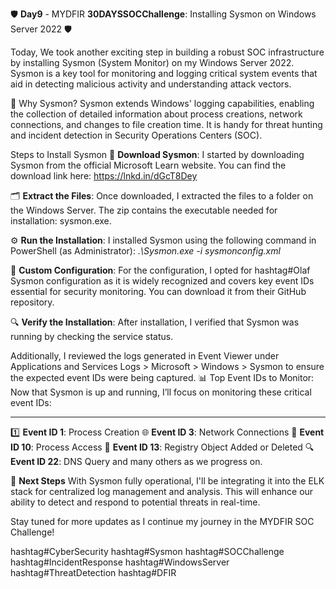 🛡️ **Day9** - MYDFIR **30DAYSSOCChallenge**: Installing Sysmon on Windows Server 2022 🛡️

Today, We took another exciting step in building a robust SOC infrastructure by installing Sysmon (System Monitor) on my Windows Server 2022. Sysmon is a key tool for monitoring and logging critical system events that aid in detecting malicious activity and understanding attack vectors.

🎯 Why Sysmon?
Sysmon extends Windows' logging capabilities, enabling the collection of detailed information about process creations, network connections, and changes to file creation time. It is handy for threat hunting and incident detection in Security Operations Centers (SOC).

Steps to Install Sysmon
🔗 **Download Sysmon**:
I started by downloading Sysmon from the official Microsoft Learn website. You can find the download link here: https://lnkd.in/dGcT8Dey

🗂️ **Extract the Files**:
Once downloaded, I extracted the files to a folder on the Windows Server. The zip contains the executable needed for installation: sysmon.exe.

⚙️ **Run the Installation**:
I installed Sysmon using the following command in PowerShell (as Administrator): **.\Sysmon.exe* -i sysmonconfig.xml*

📝 **Custom Configuration**:
For the configuration, I opted for hashtag#Olaf Sysmon configuration as it is widely recognized and covers key event IDs essential for security monitoring. You can download it from their GitHub repository.

🔍 **Verify the Installation**:
After installation, I verified that Sysmon was running by checking the service status.
 
Additionally, I reviewed the logs generated in Event Viewer under Applications and Services Logs > Microsoft > Windows > Sysmon to ensure the expected event IDs were being captured.
📊 Top Event IDs to Monitor:
Now that Sysmon is up and running, I’ll focus on monitoring these critical event IDs:

---
1️⃣ **Event ID 1**: Process Creation
🌐 **Event ID 3**: Network Connections
🔑 **Event ID 10**: Process Access
📝 **Event ID 13**: Registry Object Added or Deleted
🔍 **Event ID 22**: DNS Query and many others as we progress on.

🚀 **Next Steps**
With Sysmon fully operational, I'll be integrating it into the ELK stack for centralized log management and analysis. This will enhance our ability to detect and respond to potential threats in real-time.

Stay tuned for more updates as I continue my journey in the MYDFIR SOC Challenge!

hashtag#CyberSecurity hashtag#Sysmon hashtag#SOCChallenge hashtag#IncidentResponse hashtag#WindowsServer hashtag#ThreatDetection hashtag#DFIR
